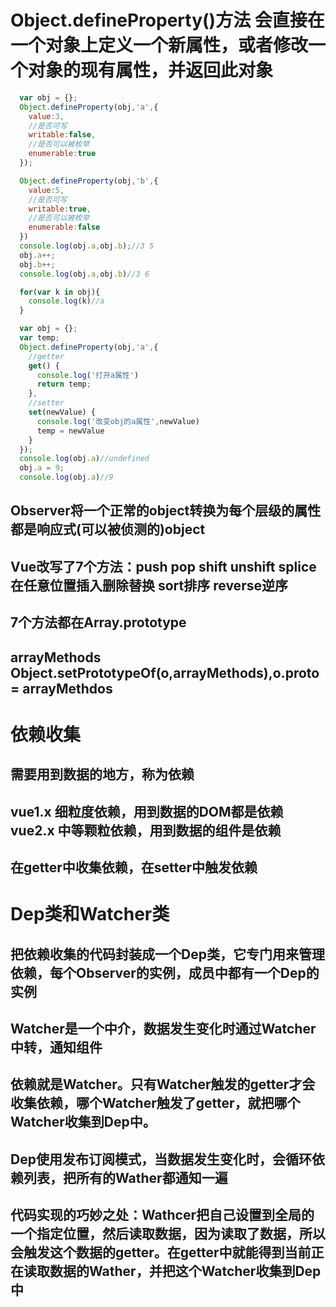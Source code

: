 # Object.defineProperty()方法 会直接在一个对象上定义一个新属性，或者修改一个对象的现有属性，并返回此对象
```js
  var obj = {};
  Object.defineProperty(obj,'a',{
    value:3,
    //是否可写
    writable:false,
    //是否可以被枚举
    enumerable:true
  });

  Object.defineProperty(obj,'b',{
    value:5,
    //是否可写
    writable:true,
    //是否可以被枚举
    enumerable:false
  })
  console.log(obj.a,obj.b);//3 5
  obj.a++;
  obj.b++;
  console.log(obj.a,obj.b)//3 6

  for(var k in obj){
    console.log(k)//a
  }
```

```js
  var obj = {};
  var temp;
  Object.defineProperty(obj,'a',{
    //getter
    get() {
      console.log('打开a属性')
      return temp;
    },
    //setter
    set(newValue) {
      console.log('改变obj的a属性',newValue)
      temp = newValue
    }
  });
  console.log(obj.a)//undefined
  obj.a = 9;
  console.log(obj.a)//9
```

## Observer将一个正常的object转换为每个层级的属性都是响应式(可以被侦测的)object

## Vue改写了7个方法：push pop shift unshift splice在任意位置插入删除替换 sort排序 reverse逆序
## 7个方法都在Array.prototype
## arrayMethods Object.setPrototypeOf(o,arrayMethods),o.__proto__ = arrayMethdos

# 依赖收集

## 需要用到数据的地方，称为依赖
## vue1.x 细粒度依赖，用到数据的DOM都是依赖 vue2.x 中等颗粒依赖，用到数据的组件是依赖          
## 在getter中收集依赖，在setter中触发依赖
# Dep类和Watcher类
## 把依赖收集的代码封装成一个Dep类，它专门用来管理依赖，每个Observer的实例，成员中都有一个Dep的实例
## Watcher是一个中介，数据发生变化时通过Watcher中转，通知组件

## 依赖就是Watcher。只有Watcher触发的getter才会收集依赖，哪个Watcher触发了getter，就把哪个Watcher收集到Dep中。 
## Dep使用发布订阅模式，当数据发生变化时，会循环依赖列表，把所有的Wather都通知一遍
## 代码实现的巧妙之处：Wathcer把自己设置到全局的一个指定位置，然后读取数据，因为读取了数据，所以会触发这个数据的getter。在getter中就能得到当前正在读取数据的Wather，并把这个Watcher收集到Dep中